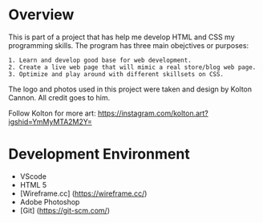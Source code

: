 # Overview

This is part of a project that has help me develop HTML and CSS my programming skills. The program has three main obejctives or purposes: 
 
    1. Learn and develop good base for web development.
    2. Create a live web page that will mimic a real store/blog web page.
    3. Optimize and play around with different skillsets on CSS. 

The logo and photos used in this project were taken and design by Kolton Cannon. All credit goes to him. 

Follow Kolton for more art: https://instagram.com/kolton.art?igshid=YmMyMTA2M2Y=

# Development Environment

* VScode
* HTML 5 
* [Wireframe.cc] (https://wireframe.cc/)
* Adobe Photoshop
* [Git] (https://git-scm.com/)

